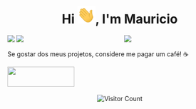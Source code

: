 <h1 align="center">Hi <img src="https://raw.githubusercontent.com/ABSphreak/ABSphreak/master/gifs/Hi.gif" width="40px" />, I'm Mauricio</h1>

<img  src="https://github-readme-stats.vercel.app/api?username=mauricioruviaro&show_icons=true&hide_border=true&theme=white" width="48%" align="right" >
<img  src="https://github-readme-streak-stats.herokuapp.com/?user=mauricioruviaro&theme=white" width="48%" >

<img src="https://i.pinimg.com/originals/d6/96/17/d696177e218c58adfc827af063517b10.gif">
<p>Se gostar dos meus projetos, considere me pagar um café! ☕ </p>
<a href="https://www.buymeacoffee.com/mauricioruviaro"><img src="https://camo.githubusercontent.com/45ce6667a35b63fd6a1ba6978d030a7f52ff5b1b262c5c8aa3ece29afc469ac8/68747470733a2f2f63646e2e6275796d6561636f666665652e636f6d2f627574746f6e732f76322f64656661756c742d7265642e706e67" height="45px" width="150px"><a/>
 
<p align="center"> 
  <img src="https://profile-counter.glitch.me/mauricioruviaro/count.svg" alt="Visitor Count" align="center" />
</p>

<!--
**mauricioruviaro/mauricioruviaro** is a ✨ _special_ ✨ repository because its `README.md` (this file) appears on your GitHub profile.

Here are some ideas to get you started:

- 🔭 I’m currently working on ...
- 🌱 I’m currently learning ...
- 👯 I’m looking to collaborate on ...
- 🤔 I’m looking for help with ...
- 💬 Ask me about ...
- 📫 How to reach me: ...
- 😄 Pronouns: ...
- ⚡ Fun fact: ...
-->


